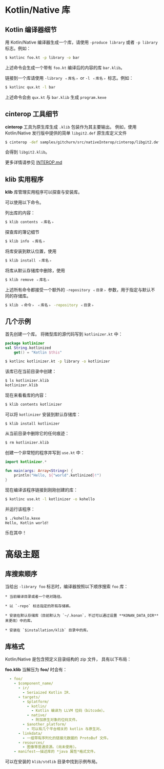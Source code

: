 # Kotlin/Native 库

## Kotlin 编译器细节

用 Kotlin/Native 编译器生成一个库，请使用 `-produce library` 或者 `-p library` 标志。例如：

<div class="sample" markdown="1" theme="idea" mode="shell">

```bash
$ kotlinc foo.kt -p library -o bar
```

</div>

上述命令会生成一个带有 `foo.kt` 编译后的内容的库 `bar.klib`。

链接到一个库请使用 `-library ﹤库名﹥` or `-l ﹤库名﹥` 标志。例如：

<div class="sample" markdown="1" theme="idea" mode="shell">

```bash
$ kotlinc qux.kt -l bar
```

</div>


上述命令会由 `qux.kt` 与 `bar.klib` 生成 `program.kexe`


## cinterop 工具细节

**cinterop** 工具为原生库生成 `.klib` 包装作为其主要输出。
例如，使用 Kotlin/Native 发行版中提供的简单 `libgit2.def` 原生库定义文件

<div class="sample" markdown="1" theme="idea" mode="shell">

```bash
$ cinterop -def samples/gitchurn/src/nativeInterop/cinterop/libgit2.def -compiler-option -I/usr/local/include -o libgit2
```

</div>

会得到 `libgit2.klib`。

更多详情请参见 [INTEROP.md](INTEROP.md)


## klib 实用程序

**klib** 库管理实用程序可以探查与安装库。

可以使用以下命令。

列出库的内容：

<div class="sample" markdown="1" theme="idea" mode="shell">

```bash
$ klib contents ﹤库名﹥
```

</div>

探查库的簿记细节

<div class="sample" markdown="1" theme="idea" mode="shell">

```bash
$ klib info ﹤库名﹥
```

</div>

将库安装到默认位置，使用

<div class="sample" markdown="1" theme="idea" mode="shell">

```bash
$ klib install ﹤库名﹥
```

</div>

将库从默认存储库中删除，使用 

<div class="sample" markdown="1" theme="idea" mode="shell">

```bash
$ klib remove ﹤库名﹥
```

</div>

上述所有命令都接受一个额外的 `-repository ﹤目录﹥` 参数，用于指定与默认不同的存储库。

<div class="sample" markdown="1" theme="idea" mode="shell">

```bash
$ klib ﹤命令﹥ ﹤库名﹥ -repository ﹤目录﹥
```

</div>


## 几个示例

首先创建一个库。
将微型库的源代码写到 `kotlinizer.kt` 中：

<div class="sample" markdown="1" theme="idea" mode="shell">

```kotlin
package kotlinizer
val String.kotlinized
    get() = "Kotlin $this"
```

```bash
$ kotlinc kotlinizer.kt -p library -o kotlinizer
```

</div>

该库已在当前目录中创建：

<div class="sample" markdown="1" theme="idea" mode="shell">

```bash
$ ls kotlinizer.klib
kotlinizer.klib
```

</div>

现在来看看库的内容：

<div class="sample" markdown="1" theme="idea" mode="shell">

```bash
$ klib contents kotlinizer
```

</div>

可以将 `kotlinizer` 安装到默认存储库：

<div class="sample" markdown="1" theme="idea" mode="shell">

```bash
$ klib install kotlinizer
```

</div>

从当前目录中删除它的任何痕迹：

<div class="sample" markdown="1" theme="idea" mode="shell">

```bash
$ rm kotlinizer.klib
```

</div>

创建一个非常短的程序并写到 `use.kt` 中：

<div class="sample" markdown="1" theme="idea" data-highlight-only>

```kotlin
import kotlinizer.*

fun main(args: Array<String>) {
    println("Hello, ${"world".kotlinized}!")
}
```

</div>

现在编译该程序链接到刚刚创建的库：

<div class="sample" markdown="1" theme="idea" mode="shell">

```bash
$ kotlinc use.kt -l kotlinizer -o kohello
```

</div>

并运行该程序：

<div class="sample" markdown="1" theme="idea" mode="shell">

```bash
$ ./kohello.kexe
Hello, Kotlin world!
```

</div>

乐在其中！

# 高级主题

## 库搜索顺序

当给出  `-library foo` 标志时，编译器按照以下顺序搜索 `foo` 库：

    * 当前编译目录或者一个绝对路径。

    * 以 `-repo` 标志指定的所有存储裤。

    * 安装在默认存储库（目前默认为 `~/.konan`，不过可以通过设置 **KONAN_DATA_DIR** 来更改）中的库。

    * 安装在 `$installation/klib` 目录中的库。

## 库格式

Kotlin/Native 是包含预定义目录结构的 zip 文件，
具有以下布局：

**foo.klib** 当解压为 **foo/** 时会有：

```yaml
  - foo/
    - $component_name/
      - ir/
        - Seriaized Kotlin IR.
      - targets/
        - $platform/
          - kotlin/
            - Kotlin 编译为 LLVM 位码（bitcode）。
          - native/
            - 附加原生对象的位码文件。
        - $another_platform/
          - 可以有几个平台相关的 kotlin 与原生对。
      - linkdata/
        - 一组带有序列化的链接元数据的 ProtoBuf 文件。
      - resources/
        - 图像等普通资源。(尚未使用)。
    - manifest——描述库的 *java 属性*格式文件。
```

可以在安装的 `klib/stdlib` 目录中找到示例布局。

